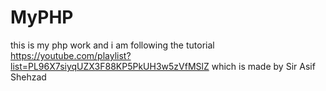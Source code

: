 # MyPHP
this is my php work and i am following the tutorial 
https://youtube.com/playlist?list=PL96X7siyqUZX3F88KP5PkUH3w5zVfMSlZ
which is made by Sir Asif Shehzad
